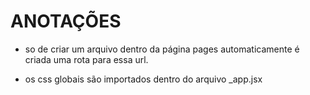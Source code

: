 # ANOTAÇÕES #

- so de criar um arquivo dentro da página pages automaticamente é criada uma rota para essa url.

- os css globais são importados dentro do arquivo _app.jsx